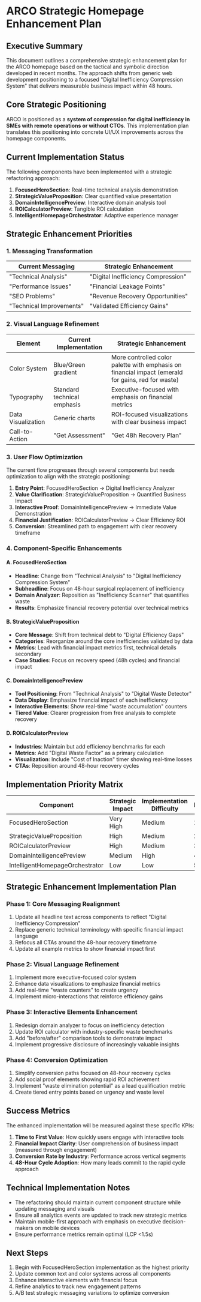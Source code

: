 # ARCO Strategic Homepage Enhancement Plan

## Executive Summary

This document outlines a comprehensive strategic enhancement plan for the ARCO homepage based on the tactical and symbolic direction developed in recent months. The approach shifts from generic web development positioning to a focused "Digital Inefficiency Compression System" that delivers measurable business impact within 48 hours.

## Core Strategic Positioning

ARCO is positioned as a **system of compression for digital inefficiency in SMEs with remote operations or without CTOs**. This implementation plan translates this positioning into concrete UI/UX improvements across the homepage components.

## Current Implementation Status

The following components have been implemented with a strategic refactoring approach:

1. **FocusedHeroSection**: Real-time technical analysis demonstration
2. **StrategicValueProposition**: Clear quantified value presentation
3. **DomainIntelligencePreview**: Interactive domain analysis tool
4. **ROICalculatorPreview**: Tangible ROI calculation
5. **IntelligentHomepageOrchestrator**: Adaptive experience manager

## Strategic Enhancement Priorities

### 1. Messaging Transformation

| Current Messaging | Strategic Enhancement |
|-------------------|------------------------|
| "Technical Analysis" | "Digital Inefficiency Compression" |
| "Performance Issues" | "Financial Leakage Points" |
| "SEO Problems" | "Revenue Recovery Opportunities" |
| "Technical Improvements" | "Validated Efficiency Gains" |

### 2. Visual Language Refinement

| Element | Current Implementation | Strategic Enhancement |
|---------|------------------------|------------------------|
| Color System | Blue/Green gradient | More controlled color palette with emphasis on financial impact (emerald for gains, red for waste) |
| Typography | Standard technical emphasis | Executive-focused with emphasis on financial metrics |
| Data Visualization | Generic charts | ROI-focused visualizations with clear business impact |
| Call-to-Action | "Get Assessment" | "Get 48h Recovery Plan" |

### 3. User Flow Optimization

The current flow progresses through several components but needs optimization to align with the strategic positioning:

1. **Entry Point**: FocusedHeroSection → Digital Inefficiency Analyzer
2. **Value Clarification**: StrategicValueProposition → Quantified Business Impact
3. **Interactive Proof**: DomainIntelligencePreview → Immediate Value Demonstration
4. **Financial Justification**: ROICalculatorPreview → Clear Efficiency ROI
5. **Conversion**: Streamlined path to engagement with clear recovery timeframe

### 4. Component-Specific Enhancements

#### A. FocusedHeroSection
- **Headline**: Change from "Technical Analysis" to "Digital Inefficiency Compression System"
- **Subheadline**: Focus on 48-hour surgical replacement of inefficiency
- **Domain Analyzer**: Reposition as "Inefficiency Scanner" that quantifies waste
- **Results**: Emphasize financial recovery potential over technical metrics

#### B. StrategicValueProposition
- **Core Message**: Shift from technical debt to "Digital Efficiency Gaps"
- **Categories**: Reorganize around the core inefficiencies validated by data
- **Metrics**: Lead with financial impact metrics first, technical details secondary
- **Case Studies**: Focus on recovery speed (48h cycles) and financial impact

#### C. DomainIntelligencePreview
- **Tool Positioning**: From "Technical Analysis" to "Digital Waste Detector"
- **Data Display**: Emphasize financial impact of each inefficiency
- **Interactive Elements**: Show real-time "waste accumulation" counters
- **Tiered Value**: Clearer progression from free analysis to complete recovery

#### D. ROICalculatorPreview
- **Industries**: Maintain but add efficiency benchmarks for each
- **Metrics**: Add "Digital Waste Factor" as a primary calculation
- **Visualization**: Include "Cost of Inaction" timer showing real-time losses
- **CTAs**: Reposition around 48-hour recovery cycles

## Implementation Priority Matrix

| Component | Strategic Impact | Implementation Difficulty | Priority |
|-----------|------------------|---------------------------|----------|
| FocusedHeroSection | Very High | Medium | 1 |
| StrategicValueProposition | High | Medium | 2 |
| ROICalculatorPreview | High | Medium | 3 |
| DomainIntelligencePreview | Medium | High | 4 |
| IntelligentHomepageOrchestrator | Low | Low | 5 |

## Strategic Enhancement Implementation Plan

### Phase 1: Core Messaging Realignment

1. Update all headline text across components to reflect "Digital Inefficiency Compression"
2. Replace generic technical terminology with specific financial impact language
3. Refocus all CTAs around the 48-hour recovery timeframe
4. Update all example metrics to show financial impact first

### Phase 2: Visual Language Refinement

1. Implement more executive-focused color system
2. Enhance data visualizations to emphasize financial metrics
3. Add real-time "waste counters" to create urgency
4. Implement micro-interactions that reinforce efficiency gains

### Phase 3: Interactive Elements Enhancement

1. Redesign domain analyzer to focus on inefficiency detection
2. Update ROI calculator with industry-specific waste benchmarks
3. Add "before/after" comparison tools to demonstrate impact
4. Implement progressive disclosure of increasingly valuable insights

### Phase 4: Conversion Optimization

1. Simplify conversion paths focused on 48-hour recovery cycles
2. Add social proof elements showing rapid ROI achievement
3. Implement "waste elimination potential" as a lead qualification metric
4. Create tiered entry points based on urgency and waste level

## Success Metrics

The enhanced implementation will be measured against these specific KPIs:

1. **Time to First Value**: How quickly users engage with interactive tools
2. **Financial Impact Clarity**: User comprehension of business impact (measured through engagement)
3. **Conversion Rate by Industry**: Performance across vertical segments
4. **48-Hour Cycle Adoption**: How many leads commit to the rapid cycle approach

## Technical Implementation Notes

- The refactoring should maintain current component structure while updating messaging and visuals
- Ensure all analytics events are updated to track new strategic metrics
- Maintain mobile-first approach with emphasis on executive decision-makers on mobile devices
- Ensure performance metrics remain optimal (LCP <1.5s)

## Next Steps

1. Begin with FocusedHeroSection implementation as the highest priority
2. Update common text and color systems across all components
3. Enhance interactive elements with financial focus
4. Refine analytics to track new engagement patterns
5. A/B test strategic messaging variations to optimize conversion
